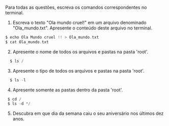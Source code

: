 Para todas as questões, escreva os comandos correspondentes no terminal.

1. Escreva o texto "Ola mundo cruel!" em um arquivo denominado "Ola_mundo.txt". Apresente o conteúdo deste arquivo no terminal.
  ```C
  $ echo Ola Mundo cruel !! > Ola_mundo.txt
  $ cat Ola_mundo.txt
  
  ```

2. Apresente o nome de todos os arquivos e pastas na pasta 'root'.
```C
  $ ls /

 ```
3. Apresente o tipo de todos os arquivos e pastas na pasta 'root'.
```C
  $ ls -l

 ```
4. Apresente somente as pastas dentro da pasta 'root'.
 ```C
  $ cd /
  $ ls -d */
   ```

5. Descubra em que dia da semana caiu o seu aniversário nos últimos dez anos.
